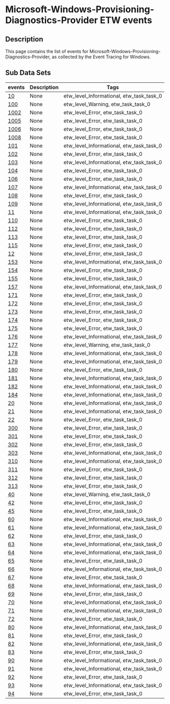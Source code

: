 # Microsoft-Windows-Provisioning-Diagnostics-Provider ETW events

## Description
This page contains the list of events for Microsoft-Windows-Provisioning-Diagnostics-Provider, as collected by the Event Tracing for Windows.

## Sub Data Sets
|events|Description|Tags|
|---|---|---|
|[10](events/event-10.md)|None|etw_level_Informational, etw_task_task_0|
|[100](events/event-100.md)|None|etw_level_Warning, etw_task_task_0|
|[1002](events/event-1002.md)|None|etw_level_Error, etw_task_task_0|
|[1005](events/event-1005.md)|None|etw_level_Error, etw_task_task_0|
|[1006](events/event-1006.md)|None|etw_level_Error, etw_task_task_0|
|[1008](events/event-1008.md)|None|etw_level_Error, etw_task_task_0|
|[101](events/event-101.md)|None|etw_level_Informational, etw_task_task_0|
|[102](events/event-102.md)|None|etw_level_Error, etw_task_task_0|
|[103](events/event-103.md)|None|etw_level_Informational, etw_task_task_0|
|[104](events/event-104.md)|None|etw_level_Error, etw_task_task_0|
|[106](events/event-106.md)|None|etw_level_Error, etw_task_task_0|
|[107](events/event-107.md)|None|etw_level_Informational, etw_task_task_0|
|[108](events/event-108.md)|None|etw_level_Error, etw_task_task_0|
|[109](events/event-109.md)|None|etw_level_Informational, etw_task_task_0|
|[11](events/event-11.md)|None|etw_level_Informational, etw_task_task_0|
|[110](events/event-110.md)|None|etw_level_Error, etw_task_task_0|
|[112](events/event-112.md)|None|etw_level_Error, etw_task_task_0|
|[113](events/event-113.md)|None|etw_level_Error, etw_task_task_0|
|[115](events/event-115.md)|None|etw_level_Error, etw_task_task_0|
|[12](events/event-12.md)|None|etw_level_Error, etw_task_task_0|
|[153](events/event-153.md)|None|etw_level_Informational, etw_task_task_0|
|[154](events/event-154.md)|None|etw_level_Error, etw_task_task_0|
|[155](events/event-155.md)|None|etw_level_Error, etw_task_task_0|
|[157](events/event-157.md)|None|etw_level_Informational, etw_task_task_0|
|[171](events/event-171.md)|None|etw_level_Error, etw_task_task_0|
|[172](events/event-172.md)|None|etw_level_Error, etw_task_task_0|
|[173](events/event-173.md)|None|etw_level_Error, etw_task_task_0|
|[174](events/event-174.md)|None|etw_level_Error, etw_task_task_0|
|[175](events/event-175.md)|None|etw_level_Error, etw_task_task_0|
|[176](events/event-176.md)|None|etw_level_Informational, etw_task_task_0|
|[177](events/event-177.md)|None|etw_level_Warning, etw_task_task_0|
|[178](events/event-178.md)|None|etw_level_Informational, etw_task_task_0|
|[179](events/event-179.md)|None|etw_level_Informational, etw_task_task_0|
|[180](events/event-180.md)|None|etw_level_Error, etw_task_task_0|
|[181](events/event-181.md)|None|etw_level_Informational, etw_task_task_0|
|[182](events/event-182.md)|None|etw_level_Informational, etw_task_task_0|
|[184](events/event-184.md)|None|etw_level_Informational, etw_task_task_0|
|[20](events/event-20.md)|None|etw_level_Informational, etw_task_task_0|
|[21](events/event-21.md)|None|etw_level_Informational, etw_task_task_0|
|[22](events/event-22.md)|None|etw_level_Error, etw_task_task_0|
|[300](events/event-300.md)|None|etw_level_Error, etw_task_task_0|
|[301](events/event-301.md)|None|etw_level_Error, etw_task_task_0|
|[302](events/event-302.md)|None|etw_level_Error, etw_task_task_0|
|[303](events/event-303.md)|None|etw_level_Informational, etw_task_task_0|
|[310](events/event-310.md)|None|etw_level_Informational, etw_task_task_0|
|[311](events/event-311.md)|None|etw_level_Error, etw_task_task_0|
|[312](events/event-312.md)|None|etw_level_Error, etw_task_task_0|
|[313](events/event-313.md)|None|etw_level_Error, etw_task_task_0|
|[40](events/event-40.md)|None|etw_level_Warning, etw_task_task_0|
|[42](events/event-42.md)|None|etw_level_Error, etw_task_task_0|
|[45](events/event-45.md)|None|etw_level_Error, etw_task_task_0|
|[60](events/event-60.md)|None|etw_level_Informational, etw_task_task_0|
|[61](events/event-61.md)|None|etw_level_Informational, etw_task_task_0|
|[62](events/event-62.md)|None|etw_level_Error, etw_task_task_0|
|[63](events/event-63.md)|None|etw_level_Informational, etw_task_task_0|
|[64](events/event-64.md)|None|etw_level_Informational, etw_task_task_0|
|[65](events/event-65.md)|None|etw_level_Error, etw_task_task_0|
|[66](events/event-66.md)|None|etw_level_Informational, etw_task_task_0|
|[67](events/event-67.md)|None|etw_level_Error, etw_task_task_0|
|[68](events/event-68.md)|None|etw_level_Informational, etw_task_task_0|
|[69](events/event-69.md)|None|etw_level_Error, etw_task_task_0|
|[70](events/event-70.md)|None|etw_level_Informational, etw_task_task_0|
|[71](events/event-71.md)|None|etw_level_Informational, etw_task_task_0|
|[72](events/event-72.md)|None|etw_level_Error, etw_task_task_0|
|[80](events/event-80.md)|None|etw_level_Informational, etw_task_task_0|
|[81](events/event-81.md)|None|etw_level_Error, etw_task_task_0|
|[82](events/event-82.md)|None|etw_level_Informational, etw_task_task_0|
|[83](events/event-83.md)|None|etw_level_Error, etw_task_task_0|
|[90](events/event-90.md)|None|etw_level_Informational, etw_task_task_0|
|[91](events/event-91.md)|None|etw_level_Informational, etw_task_task_0|
|[92](events/event-92.md)|None|etw_level_Error, etw_task_task_0|
|[93](events/event-93.md)|None|etw_level_Informational, etw_task_task_0|
|[94](events/event-94.md)|None|etw_level_Error, etw_task_task_0|
